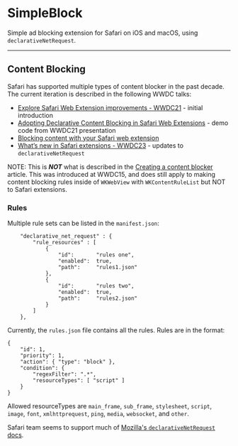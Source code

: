 # SimpleBlock

Simple ad blocking extension for Safari on iOS and macOS, using `declarativeNetRequest`.

---



## Content Blocking

Safari has supported multiple types of content blocker in the past decade.  The current iteration is described in the following WWDC talks:
- [Explore Safari Web Extension improvements - WWDC21](https://developer.apple.com/videos/play/wwdc2021/10027/) - initial introduction
- [Adopting Declarative Content Blocking in Safari Web Extensions](https://developer.apple.com/documentation/safariservices/safari_web_extensions/adopting_declarative_content_blocking_in_safari_web_extensions) - demo code from WWDC21 presentation
- [Blocking content with your Safari web extension](https://developer.apple.com/documentation/safariservices/safari_web_extensions/blocking_content_with_your_safari_web_extension)
- [What’s new in Safari extensions - WWDC23](https://developer.apple.com/videos/play/wwdc2023/10119/) - updates to `declarativeNetRequest`

NOTE: This is ***NOT*** what is described in the [Creating a content blocker](https://developer.apple.com/documentation/safariservices/creating_a_content_blocker) article.  This was introduced at WWDC15, and does still apply to making content blocking rules inside of `WKWebView` with `WKContentRuleList` but NOT to Safari extensions.

### Rules

Multiple rule sets can be listed in the `manifest.json`:
```
    "declarative_net_request" : {
        "rule_resources" : [
            {
                "id":       "rules one",
                "enabled":  true,
                "path":     "rules1.json"
            },
            {
                "id":       "rules two",
                "enabled":  true,
                "path":     "rules2.json"
            }
        ]
    },
```

Currently, the `rules.json` file contains all the rules.  Rules are in the format:
```
{
    "id": 1,
    "priority": 1,
    "action": { "type": "block" },
    "condition": {
        "regexFilter": ".*",
        "resourceTypes": [ "script" ]
    }
}
```

Allowed resourceTypes are `main_frame`, `sub_frame`, `stylesheet`, `script`, `image`, `font`, `xmlhttprequest`, `ping`, `media`, `websocket`, and `other`.

Safari team seems to support much of [Mozilla's `declarativeNetRequest` docs](https://developer.mozilla.org/en-US/docs/Mozilla/Add-ons/WebExtensions/API/declarativeNetRequest).
